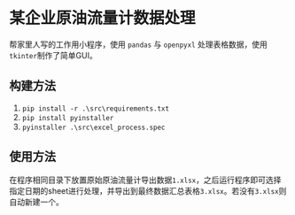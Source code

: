 # 某企业原油流量计数据处理
帮家里人写的工作用小程序，使用 `pandas` 与 `openpyxl` 处理表格数据，使用`tkinter`制作了简单GUI。

## 构建方法
1. `pip install -r .\src\requirements.txt`
2. `pip install pyinstaller`
3. `pyinstaller .\src\excel_process.spec`

## 使用方法
在程序相同目录下放置原始原油流量计导出数据`1.xlsx`，之后运行程序即可选择指定日期的sheet进行处理，并导出到最终数据汇总表格`3.xlsx`。若没有`3.xlsx`则自动新建一个。
